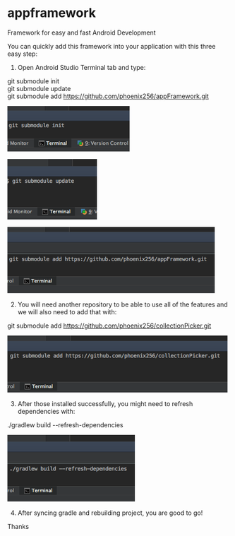 # appframework
Framework for easy and fast Android Development

You can quickly add this framework into your application with this three easy step:

1) Open Android Studio Terminal tab and type:  
  
  git submodule init  
  git submodule update  
  git submodule add https://github.com/phoenix256/appFramework.git  

![alt tag](https://raw.githubusercontent.com/phoenix256/appFramework/master/setup_help/git%20submodule%20init%20image.png)

![alt tag](https://raw.githubusercontent.com/phoenix256/appFramework/master/setup_help/git%20submodule%20update%20image.png)

![alt tag](https://raw.githubusercontent.com/phoenix256/appFramework/dev/setup_help/git%20submodule%20add%20image.png)

2) You will need another repository to be able to use all of the features and we will also need to add that with:  

  git submodule add https://github.com/phoenix256/collectionPicker.git

![alt tag](https://raw.githubusercontent.com/phoenix256/appFramework/dev/setup_help/git%20submodule%20add%20image%202.png)

3) After those installed successfully, you might need to refresh dependencies with:   

  ./gradlew build --refresh-dependencies

![alt tag](https://raw.githubusercontent.com/phoenix256/appFramework/dev/setup_help/gradlew%20build%20refresh%20dependencies.png)

4) After syncing gradle and rebuilding project, you are good to go!

Thanks
